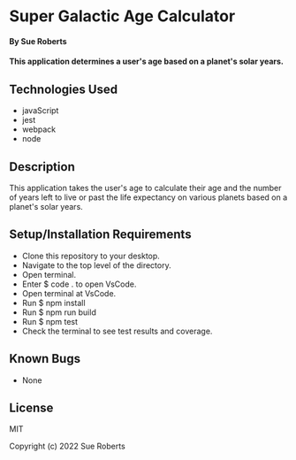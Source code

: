 # Super Galactic Age Calculator

#### By Sue Roberts

#### This application determines a user's age based on a planet's solar years.

## Technologies Used

* javaScript
* jest
* webpack
* node

## Description 

This application takes the user's age to calculate their age and the number of years left to live or past the life expectancy on various planets based on a planet's solar years.

## Setup/Installation Requirements

* Clone this repository to your desktop.
* Navigate to the top level of the directory.  
* Open terminal.
* Enter $ code . to open VsCode.
* Open terminal at VsCode.
* Run $ npm install  
* Run $ npm run build
* Run $ npm test
* Check the terminal to see test results and coverage. 

## Known Bugs

* None

## License

MIT

Copyright (c) 2022 Sue Roberts
